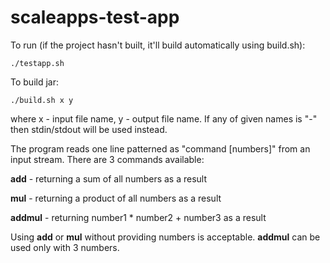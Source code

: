 # scaleapps-test-app

To run (if the project hasn't built, it'll build automatically using build.sh):

`./testapp.sh`

To build jar:

`./build.sh x y`

where x - input file name, y - output file name. If any of given names is "-" then stdin/stdout will be used instead.

The program reads one line patterned as "command [numbers]" from an input stream. There are 3 commands available:

**add** - returning a sum of all numbers as a result

**mul** - returning a product of all numbers as a result

**addmul** - returning number1 * number2 + number3 as a result



Using **add** or **mul** without providing numbers is acceptable. **addmul** can be used only with 3 numbers.




